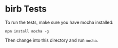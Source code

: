 # birb Tests

To run the tests, make sure you have mocha installed:

    npm install mocha -g

Then change into this directory and run `mocha`.
